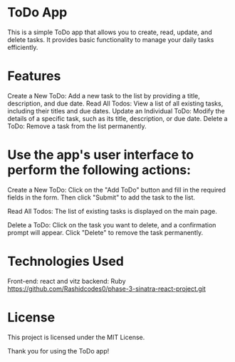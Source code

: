 # ToDo App
This is a simple ToDo app that allows you to create, read, update, and delete tasks. It provides basic functionality to manage your daily tasks efficiently.

# Features
Create a New ToDo: Add a new task to the list by providing a title, description, and due date.
Read All Todos: View a list of all existing tasks, including their titles and due dates.
Update an Individual ToDo: Modify the details of a specific task, such as its title, description, or due date.
Delete a ToDo: Remove a task from the list permanently.

 # Use the app's user interface to perform the following actions:
Create a New ToDo: Click on the "Add ToDo" button and fill in the required fields in the form. Then click "Submit" to add the task to the list.

Read All Todos: The list of existing tasks is displayed on the main page.

Delete a ToDo: Click on the task you want to delete, and a confirmation prompt will appear. Click "Delete" to remove the task permanently.

# Technologies Used
Front-end: react and vitz
backend: Ruby   https://github.com/Rashidcodes0/phase-3-sinatra-react-project.git


# License
This project is licensed under the MIT License.




Thank you for using the ToDo app!